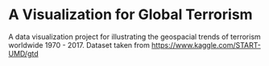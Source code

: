 # A Visualization for Global Terrorism

A data visualization project for illustrating the geospacial trends of terrorism worldwide 1970 - 2017. Dataset taken from https://www.kaggle.com/START-UMD/gtd
